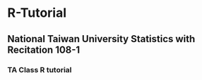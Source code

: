 # R-Tutorial
## National Taiwan University  Statistics with Recitation  108-1 
### TA Class R tutorial
